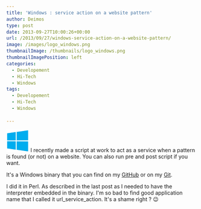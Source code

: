 ```yaml
---
title: 'Windows : service action on a website pattern'
author: Deimos
type: post
date: 2013-09-27T10:00:26+00:00
url: /2013/09/27/windows-service-action-on-a-website-pattern/
image: /images/logo_windows.png
thumbnailImage: /thumbnails/logo_windows.png
thumbnailImagePosition: left
categories:
  - Developement
  - Hi-Tech
  - Windows
tags:
  - Developement
  - Hi-Tech
  - Windows

---
```

![Windows_logo](/images/logo_windows.png)
I recently made a script at work to act as a service when a pattern is found (or not) on a website. You can also run pre and post script if you want.
  
It's a Windows binary that you can find on my [GitHub](https://github.com/deimosfr/url_service_action) or on my [Git](http://git.deimos.fr).

I did it in Perl. As described in the last post as I needed to have the interpreter embedded in the binary. I'm so bad to find good application name that I called it url\_service\_action. It's a shame right ? 😉